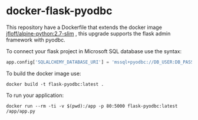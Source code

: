 # docker-flask-pyodbc

This repository have a Dockerfile that extends the docker image [jfloff/alpine-python:2.7-slim](https://github.com/jfloff/alpine-python")
, this upgrade supports the flask admin framework with pyodbc.

To connect your flask project in Microsoft SQL database use the syntax:

```python
app.config['SQLALCHEMY_DATABASE_URI'] = 'mssql+pyodbc://DB_USER:DB_PASS@DB_ADDRESS:DB_PORT/DATABASE_NAME?driver=/usr/lib/libtdsodbc.so.0'
```    

To build the docker image use:
```
docker build -t flask-pyodbc:latest .
```
To run your application:
```
docker run --rm -ti -v $(pwd):/app -p 80:5000 flask-pyodbc:latest /app/app.py
```

